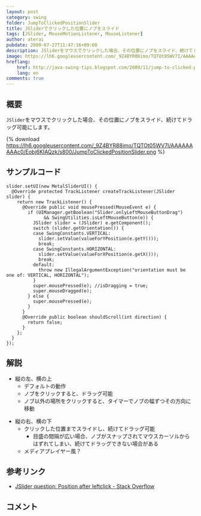 ```yaml
---
layout: post
category: swing
folder: JumpToClickedPositionSlider
title: JSliderでクリックした位置にノブをスライド
tags: [JSlider, MouseMotionListener, MouseListener]
author: aterai
pubdate: 2009-07-27T11:47:16+09:00
description: JSliderをマウスでクリックした場合、その位置にノブをスライド、続けてドラッグ可能にします。
image: https://lh6.googleusercontent.com/_9Z4BYR88imo/TQTOt05WV7I/AAAAAAAAAc0/Eobj6KIAQzk/s800/JumpToClickedPositionSlider.png
hreflang:
    href: http://java-swing-tips.blogspot.com/2009/11/jump-to-clicked-position-jslider.html
    lang: en
comments: true
---
```

## 概要
`JSlider`をマウスでクリックした場合、その位置にノブをスライド、続けてドラッグ可能にします。

{% download https://lh6.googleusercontent.com/_9Z4BYR88imo/TQTOt05WV7I/AAAAAAAAAc0/Eobj6KIAQzk/s800/JumpToClickedPositionSlider.png %}

## サンプルコード
<pre class="prettyprint"><code>slider.setUI(new MetalSliderUI() {
  @Override protected TrackListener createTrackListener(JSlider slider) {
    return new TrackListener() {
      @Override public void mousePressed(MouseEvent e) {
        if (UIManager.getBoolean("Slider.onlyLeftMouseButtonDrag")
              &amp;&amp; SwingUtilities.isLeftMouseButton(e)) {
          JSlider slider = (JSlider) e.getComponent();
          switch (slider.getOrientation()) {
          case SwingConstants.VERTICAL:
            slider.setValue(valueForYPosition(e.getY()));
            break;
          case SwingConstants.HORIZONTAL:
            slider.setValue(valueForXPosition(e.getX()));
            break;
          default:
            throw new IllegalArgumentException("orientation must be one of: VERTICAL, HORIZONTAL");
          }
          super.mousePressed(e); //isDragging = true;
          super.mouseDragged(e);
        } else {
          super.mousePressed(e);
        }
      }
      @Override public boolean shouldScroll(int direction) {
        return false;
      }
    };
  }
});
</code></pre>

## 解説
- 縦の左、横の上
    - デフォルトの動作
    - ノブをクリックすると、ドラッグ可能
    - ノブ以外の場所をクリックすると、タイマーでノブの幅ずつその方向に移動

<!-- dummy comment line for breaking list -->

- 縦の右、横の下
    - クリックした位置までスライドし、続けてドラッグ可能
        - 目盛の間隔が広い場合、ノブがスナップされてマウスカーソルからはずれてしまい、続けてドラッグできない場合がある
    - メディアプレイヤー風？

<!-- dummy comment line for breaking list -->

## 参考リンク
- [JSlider question: Position after leftclick - Stack Overflow](https://stackoverflow.com/questions/518471/jslider-question-position-after-leftclick)

<!-- dummy comment line for breaking list -->

## コメント

